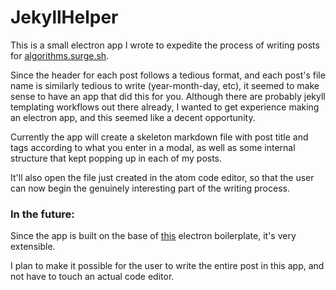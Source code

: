 # JekyllHelper

This is a small electron app I wrote to expedite the process of writing posts for [algorithms.surge.sh](algorithms.surge.sh).

Since the header for each post follows a tedious format, and each post's file name is similarly tedious to write (year-month-day, etc), it seemed to make sense to have an app that did this for you. Although there are probably jekyll templating workflows out there already, I wanted to get experience making an electron app, and this seemed like a decent opportunity.
 
Currently the app will create a skeleton markdown file with post title and tags according to what you enter in a modal, as well as some internal structure that kept popping up in each of my posts. 

It'll also open the file just created in the atom code editor, so that the user can now begin the genuinely interesting part of the writing process. 

### In the future: 

Since the app is built on the base of [this](https://github.com/chentsulin/electron-react-boilerplate) electron boilerplate, it's very extensible. 

I plan to make it possible for the user to write the entire post in this app, and not have to touch an actual code editor. 